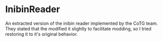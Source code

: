 # InibinReader
An extracted version of the inibin reader implemented by the CoTG team. They stated that the modified it slightly to facilitate modding, so I tried restoring it to it's original behavior.

